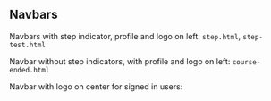 ## Navbars

Navbars with step indicator, profile and logo on left: `step.html`, `step-test.html`

Navbar without step indicators, with profile and logo on left: `course-ended.html`

Navbar with logo on center for signed in users: 